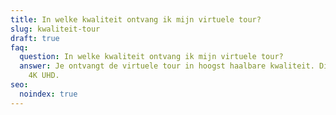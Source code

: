 ```yaml
---
title: In welke kwaliteit ontvang ik mijn virtuele tour?
slug: kwaliteit-tour
draft: true
faq:
  question: In welke kwaliteit ontvang ik mijn virtuele tour?
  answer: Je ontvangt de virtuele tour in hoogst haalbare kwaliteit. Dit is vaak
    4K UHD.
seo:
  noindex: true
---
```


